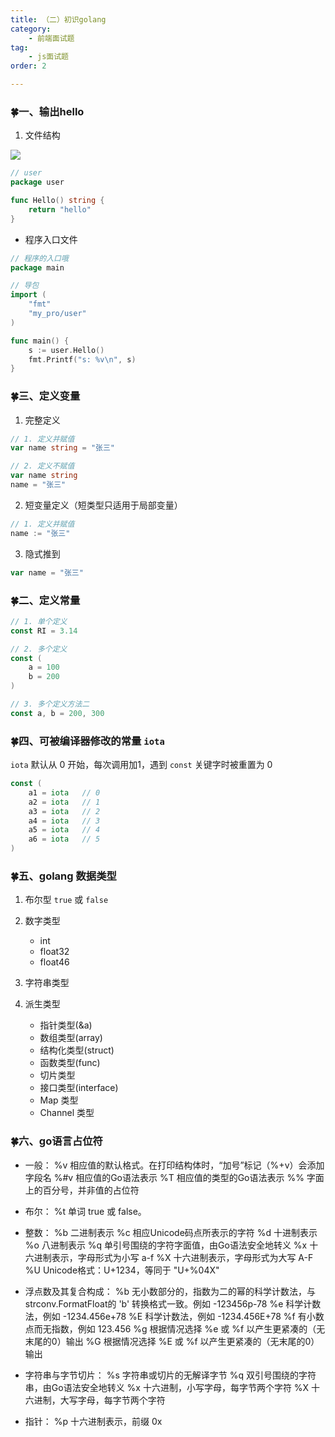 ```yaml
---
title: （二）初识golang
category:
    - 前端面试题
tag: 
    - js面试题
order: 2

---
```


### 🍀一、输出hello
1. 文件结构

![](https://image.zswei.xyz/img/202304261727379.png)

```go 
// user
package user

func Hello() string {
	return "hello"
}

```

- 程序入口文件
```go
// 程序的入口哦
package main

// 导包
import (
	"fmt"
	"my_pro/user"
)

func main() {
	s := user.Hello()
	fmt.Printf("s: %v\n", s)
}

```

### 🍀三、定义变量
1. 完整定义
```go
// 1. 定义并赋值
var name string = "张三"

// 2. 定义不赋值
var name string
name = "张三"
```

2. 短变量定义（短类型只适用于局部变量）
```go
// 1. 定义并赋值
name := "张三"
```

3. 隐式推到
```go
var name = "张三"
```

### 🍀二、定义常量
```go
// 1. 单个定义
const RI = 3.14

// 2. 多个定义
const (
    a = 100
    b = 200
)

// 3. 多个定义方法二
const a, b = 200, 300
```

### 🍀四、可被编译器修改的常量 `iota`
`iota` 默认从 0 开始，每次调用加1，遇到 `const` 关键字时被重置为 0
```go
const (
    a1 = iota   // 0
    a2 = iota   // 1
    a3 = iota   // 2
    a4 = iota   // 3
    a5 = iota   // 4
    a6 = iota   // 5
)
```

### 🍀五、golang 数据类型
1. 布尔型 `true` 或 `false`

2. 数字类型
    - int 
    - float32
    - float46

3. 字符串类型

4. 派生类型
    - 指针类型(&a)
    - 数组类型(array)
    - 结构化类型(struct)
    - 函数类型(func)
    - 切片类型
    - 接口类型(interface)
    - Map 类型
    - Channel 类型


### 🍀六、go语言占位符
- 一般：
%v 相应值的默认格式。在打印结构体时，“加号”标记（%+v）会添加字段名
%#v 相应值的Go语法表示
%T 相应值的类型的Go语法表示
%% 字面上的百分号，并非值的占位符

- 布尔：
%t 单词 true 或 false。

- 整数：
%b 二进制表示
%c 相应Unicode码点所表示的字符
%d 十进制表示
%o 八进制表示
%q 单引号围绕的字符字面值，由Go语法安全地转义
%x 十六进制表示，字母形式为小写 a-f
%X 十六进制表示，字母形式为大写 A-F
%U Unicode格式：U+1234，等同于 "U+%04X"

- 浮点数及其复合构成：
%b 无小数部分的，指数为二的幂的科学计数法，与 strconv.FormatFloat的 'b' 转换格式一致。例如 -123456p-78
%e 科学计数法，例如 -1234.456e+78
%E 科学计数法，例如 -1234.456E+78
%f 有小数点而无指数，例如 123.456
%g 根据情况选择 %e 或 %f 以产生更紧凑的（无末尾的0）输出
%G 根据情况选择 %E 或 %f 以产生更紧凑的（无末尾的0）输出

- 字符串与字节切片：
%s 字符串或切片的无解译字节
%q 双引号围绕的字符串，由Go语法安全地转义
%x 十六进制，小写字母，每字节两个字符
%X 十六进制，大写字母，每字节两个字符

- 指针：
%p 十六进制表示，前缀 0x